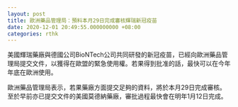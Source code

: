 ```yaml
---
layout: post
title: 歐洲藥品管理局：預料本月29日完成審核輝瑞新冠疫苗
date: 2020-12-01 20:49:55.000000000 +08:00
categories: rthk
---
```


美國輝瑞藥廠與德國公司BioNTech公司共同研發的新冠疫苗，已經向歐洲藥品管理局提交文件，以獲得在歐盟的緊急使用權。若果得到批准的話，最快可以在今年年底在歐洲使用。

歐洲藥品管理局表示，若果藥廠方面提交足夠的資料，將於本月29日完成審核。至於早前亦已提交文件的美國莫德納藥廠，審批過程最快會在明年1月12日完成。

